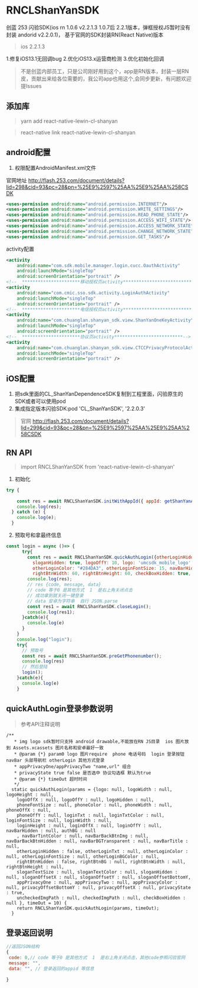 # RNCLShanYanSDK
创蓝 253 闪验SDK(ios rn 1.0.6 v2.2.1.3 1.0.7后 2.2.1版本，弹框授权JS暂时没有封装    andorid v2.2.0.1)， 基于官网的SDK封装RN(React Native)版本

> ios 2.2.1.3 

1.修复iOS13.1无回调bug
2.优化iOS13.x运营商检测
3.优化初始化回调

> 不是创蓝内部员工，只是公司刚好用到这个，app是RN版本，封装一层RN皮，贡献出来给各位需要的，我公司app也用这个,会同步更新，有问题欢迎提Issues


## 添加库 
> yarn add react-native-lewin-cl-shanyan

> react-native link react-native-lewin-cl-shanyan
## android配置
1. 权限配置AndroidManifest.xml文件

官网地址 http://flash.253.com/document/details?lid=298&cid=93&pc=28&pn=%25E9%2597%25AA%25E9%25AA%258CSDK

```xml
<uses-permission android:name="android.permission.INTERNET"/>
<uses-permission android:name="android.permission.WRITE_SETTINGS"/>
<uses-permission android:name="android.permission.READ_PHONE_STATE"/>
<uses-permission android:name="android.permission.ACCESS_WIFI_STATE"/>
<uses-permission android:name="android.permission.ACCESS_NETWORK_STATE"/>
<uses-permission android:name="android.permission.CHANGE_NETWORK_STATE"/>
<uses-permission android:name="android.permission.GET_TASKS"/>
```

activity配置

```xml
<activity
    android:name="com.sdk.mobile.manager.login.cucc.OauthActivity"
    android:launchMode="singleTop"
    android:screenOrientation="portrait" />
<!--  **********************移动授权页activity**************************-->
<activity
    android:name="com.cmic.sso.sdk.activity.LoginAuthActivity"
    android:launchMode="singleTop"
    android:screenOrientation="portrait" />
<!--  **********************电信授权页activity**************************-->
<activity
    android:name="com.chuanglan.shanyan_sdk.view.ShanYanOneKeyActivity"
    android:launchMode="singleTop"
    android:screenOrientation="portrait" />
<!--  **********************协议页activity**************************-->
<activity
    android:name="com.chuanglan.shanyan_sdk.view.CTCCPrivacyProtocolActivity"
    android:launchMode="singleTop"
    android:screenOrientation="portrait" />
```

## iOS配置
1. 把sdk里面的CL_ShanYanDependenceSDK复制到工程里面，闪验原生的SDK或者可以使用pod
2. 集成指定版本闪验SDK:pod 'CL_ShanYanSDK', '2.2.0.3'
> 官网 http://flash.253.com/document/details?lid=299&cid=93&pc=28&pn=%25E9%2597%25AA%25E9%25AA%258CSDK

## RN API
> import RNCLShanYanSDK from 'react-native-lewin-cl-shanyan'

1. 初始化  
```javascript
try {
    
    const res = await RNCLShanYanSDK.initWithAppId({ appId: getShanYanAppId(), appKey: getShanYanAppKey(), timeOut: 10 });
    console.log(res);
  } catch (e) {
    console.log(e);
  }
```

2. 预取号和拿最终信息
```javascript
const login = async ()=> {
      try{
        const res = await RNCLShanYanSDK.quickAuthLogin({otherLoginHidden: false, rightBtnHidden: false, 
          sloganHidden: true, logoOffY: 10, logo: 'umcsdk_mobile_logo', logoWidth: 200, logoOffX: 5, 
          otherLoginColor: "#284DA3", otherLoginFontSize: 15, navBarHidden: true, rightBtnBG: 'close', 
          rightBtnWidth: 60, rightBtnHeight: 60, checkBoxHidden: true, appPrivacyOne: "協議名稱,https://www.baidu.com" }, 10);
        console.log(res);
        // res {code, message, data}
        // code 等于0 是其他方式  1  是右上角关闭点击
        // 成功拿到就关闭一键登录
        // data 安卓为字符串  自行 JSON.parse
        const res1 = await RNCLShanYanSDK.closeLogin();
        console.log(res1);
      }catch(e){
        console.log(e)
      }
    }
    console.log("login");
    try{
      // 预取号
      const res = await RNCLShanYanSDK.preGetPhonenumber();
      console.log(res)
      // 然后登陆
      login();
    }catch(e){
      console.log(e)
    }
```

## quickAuthLogin登录参数说明

> 参考API注释说明
```javascrip
/**
   * img logo sdk暂时只支持 android drawable,不能放在RN JS目录  ios 图片放到 Assets.xcassets 图片名称和安卓最好一致
   * @param {*} param0 logo 图片require  phone 电话号码  login 登录按钮  navBar 头部导航栏 otherLogin 其他方式登录
   * appPrivacyOne/appPrivacyTwo "name,url" 组合
   * privacyState true false 是否选中 协议勾选框 默认为true
   * @param {*} timeOut 超时时间
   */
  static quickAuthLogin(params = {logo: null, logoWidth : null, logoHeight : null, 
    logoOffX : null, logoOffY : null, logoHidden : null, 
    phoneFontSize : null, phoneColor : null, phoneWidth : null, phoneOffX : null, 
    phoneOffY : null, loginTxt : null, loginTxtColor : null, loginFontSize : null, loginWidth : null, 
    loginHeight : null, loginOffX : null, loginOffY : null, navBarHidden : null, authBG : null
    , navBarTintColor : null, navBarBackBtnImg : null, navBarBackBtnHidden : null, navBarBGTransparent : null, navBarTitle : null, 
    otherLoginHidden : false, otherLoginTxt : null, otherLoginColor : null, otherLoginFontSize : null, otherLoginBGColor : null,
    rightBtnHidden : false, rightBtnBG : null, rightBtnWidth : null, rightBtnHeight : null,
    sloganTextSize : null, sloganTextColor : null, sloganHidden : null, sloganOffsetX : null, sloganOffsetY : null, sloganOffsetBottomY,
    appPrivacyOne : null, appPrivacyTwo : null, appPrivacyColor : null, privacyOffsetBottomY : null, privacyOffsetX : null, privacyState : true, 
    uncheckedImgPath : null, checkedImgPath : null, checkBoxHidden : null }, timeOut = 10) {
    return RNCLShanYanSDK.quickAuthLogin(params, timeOut);
  }
```

## 登录返回说明

```javascript
//返回JSON结构
{
 code: 0,// code 等于0 是其他方式  1  是右上角关闭点击，其他code参照闪验官网
 message: "",
 data: "", // 登录返回的appid 等信息
 
}
```

